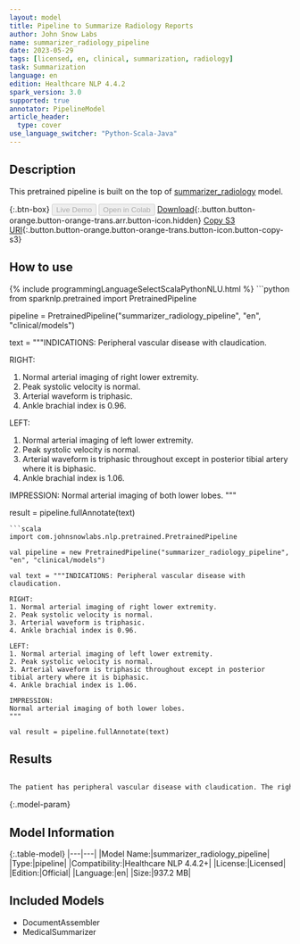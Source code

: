 ```yaml
---
layout: model
title: Pipeline to Summarize Radiology Reports
author: John Snow Labs
name: summarizer_radiology_pipeline
date: 2023-05-29
tags: [licensed, en, clinical, summarization, radiology]
task: Summarization
language: en
edition: Healthcare NLP 4.4.2
spark_version: 3.0
supported: true
annotator: PipelineModel
article_header:
  type: cover
use_language_switcher: "Python-Scala-Java"
---
```


## Description

This pretrained pipeline is built on the top of [summarizer_radiology](https://nlp.johnsnowlabs.com/2023/04/23/summarizer_jsl_radiology_en.html) model.

{:.btn-box}
<button class="button button-orange" disabled>Live Demo</button>
<button class="button button-orange" disabled>Open in Colab</button>
[Download](https://s3.amazonaws.com/auxdata.johnsnowlabs.com/clinical/models/summarizer_radiology_pipeline_en_4.4.2_3.0_1685401622765.zip){:.button.button-orange.button-orange-trans.arr.button-icon.hidden}
[Copy S3 URI](s3://auxdata.johnsnowlabs.com/clinical/models/summarizer_radiology_pipeline_en_4.4.2_3.0_1685401622765.zip){:.button.button-orange.button-orange-trans.button-icon.button-copy-s3}

## How to use



<div class="tabs-box" markdown="1">
{% include programmingLanguageSelectScalaPythonNLU.html %}
```python
from sparknlp.pretrained import PretrainedPipeline

pipeline = PretrainedPipeline("summarizer_radiology_pipeline", "en", "clinical/models")

text = """INDICATIONS: Peripheral vascular disease with claudication.

RIGHT:
1. Normal arterial imaging of right lower extremity.
2. Peak systolic velocity is normal.
3. Arterial waveform is triphasic.
4. Ankle brachial index is 0.96.

LEFT:
1. Normal arterial imaging of left lower extremity.
2. Peak systolic velocity is normal.
3. Arterial waveform is triphasic throughout except in posterior tibial artery where it is biphasic.
4. Ankle brachial index is 1.06.

IMPRESSION: 
Normal arterial imaging of both lower lobes.
"""

result = pipeline.fullAnnotate(text)
```
```scala
import com.johnsnowlabs.nlp.pretrained.PretrainedPipeline

val pipeline = new PretrainedPipeline("summarizer_radiology_pipeline", "en", "clinical/models")

val text = """INDICATIONS: Peripheral vascular disease with claudication.

RIGHT:
1. Normal arterial imaging of right lower extremity.
2. Peak systolic velocity is normal.
3. Arterial waveform is triphasic.
4. Ankle brachial index is 0.96.

LEFT:
1. Normal arterial imaging of left lower extremity.
2. Peak systolic velocity is normal.
3. Arterial waveform is triphasic throughout except in posterior tibial artery where it is biphasic.
4. Ankle brachial index is 1.06.

IMPRESSION: 
Normal arterial imaging of both lower lobes.
"""

val result = pipeline.fullAnnotate(text)
```
</div>

## Results

```bash

The patient has peripheral vascular disease with claudication. The right lower extremity shows normal arterial imaging, but the peak systolic velocity is normal. The arterial waveform is triphasic throughout, except for the posterior tibial artery, which is biphasic. The ankle brachial index is 0.96. The impression is normal arterial imaging of both lower lobes.

```

{:.model-param}
## Model Information

{:.table-model}
|---|---|
|Model Name:|summarizer_radiology_pipeline|
|Type:|pipeline|
|Compatibility:|Healthcare NLP 4.4.2+|
|License:|Licensed|
|Edition:|Official|
|Language:|en|
|Size:|937.2 MB|

## Included Models

- DocumentAssembler
- MedicalSummarizer